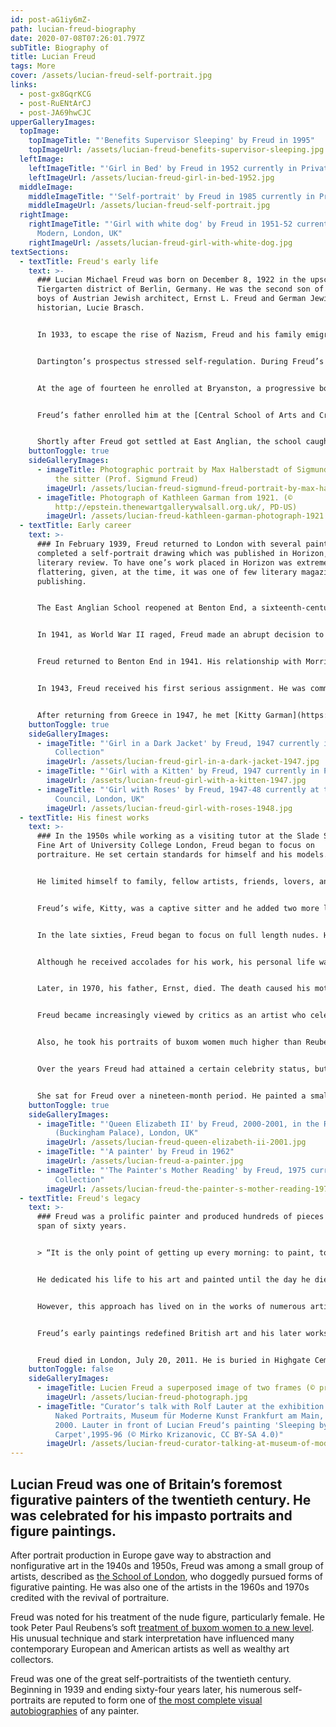 ```yaml
---
id: post-aG1iy6mZ-
path: lucian-freud-biography
date: 2020-07-08T07:26:01.797Z
subTitle: Biography of
title: Lucian Freud
tags: More
cover: /assets/lucian-freud-self-portrait.jpg
links:
  - post-gx8GqrKCG
  - post-RuENtArCJ
  - post-JA69hwCJC
upperGalleryImages:
  topImage:
    topImageTitle: "'Benefits Supervisor Sleeping' by Freud in 1995"
    topImageUrl: /assets/lucian-freud-benefits-supervisor-sleeping.jpg
  leftImage:
    leftImageTitle: "'Girl in Bed' by Freud in 1952 currently in Private Collection"
    leftImageUrl: /assets/lucian-freud-girl-in-bed-1952.jpg
  middleImage:
    middleImageTitle: "'Self-portrait' by Freud in 1985 currently in Private Collection"
    middleImageUrl: /assets/lucian-freud-self-portrait.jpg
  rightImage:
    rightImageTitle: "'Girl with white dog' by Freud in 1951-52 currently at Tate
      Modern, London, UK"
    rightImageUrl: /assets/lucian-freud-girl-with-white-dog.jpg
textSections:
  - textTitle: Freud's early life
    text: >-
      ### Lucian Michael Freud was born on December 8, 1922 in the upscale
      Tiergarten district of Berlin, Germany. He was the second son of three
      boys of Austrian Jewish architect, Ernst L. Freud and German Jewish art
      historian, Lucie Brasch.


      In 1933, to escape the rise of Nazism, Freud and his family emigrated to St. John’s Woods, London. He enrolled in Dartington Hall School near Totnes in Devon. Dartington was a co-educational school to which modern authors and intellectuals sent their sons. As the grandson of [Sigmund Freud](https://en.wikipedia.org/wiki/Sigmund_Freud), noted neurologist and founder of psychoanalysis, his name looked good on the school roll.


      Dartington’s prospectus stressed self-regulation. During Freud’s three years there, his most memorable moments were taking care of the animals on a nearby farm and as a performer with the Dartington Eurythmic Players. He performed as the young mariner in the Rime of the Ancient Mariner.


      At the age of fourteen he enrolled at Bryanston, a progressive boarding school. The curriculum was organized according to the Dalton Plan, a system focusing on individual learning. The boys were expected to complete the work largely on their own initiative. Freud’s study habits and behavior at Bryanston were less than satisfactory and shortly before his sixteenth birthday, he was asked to leave.


      Freud’s father enrolled him at the [Central School of Arts and Crafts](https://en.wikipedia.org/wiki/Central_School_of_Art_and_Design). Freud found the school boring and focused on his social life. He made a lot of friends who recommended the East Anglian School of Painting and Drawing at Dedham in Essex. Founded in 1937 by Cedric Morris and Arthur Lett-Haines, it had few restraints. In 1939, Freud enrolled. During that same year he and his family became British subjects.


      Shortly after Freud got settled at East Anglian, the school caught fire and was completely gutted. Freud and his Bryanston friend, David Kentish, decided to go off on a painting trip. They rented rooms in an isolated cottage called Haulfryn outside Capel Curig where the Kentish family had connections.
    buttonToggle: true
    sideGalleryImages:
      - imageTitle: Photographic portrait by Max Halberstadt of Sigmund Freud, signed by
          the sitter (Prof. Sigmund Freud)
        imageUrl: /assets/lucian-freud-sigmund-freud-portrait-by-max-halberstadt.jpg
      - imageTitle: Photograph of Kathleen Garman from 1921. (©
          http://epstein.thenewartgallerywalsall.org.uk/, PD-US)
        imageUrl: /assets/lucian-freud-kathleen-garman-photograph-1921.jpg
  - textTitle: Early career
    text: >-
      ### In February 1939, Freud returned to London with several paintings. He
      completed a self-portrait drawing which was published in Horizon, a
      literary review. To have one’s work placed in Horizon was extremely
      flattering, given, at the time, it was one of few literary magazines still
      publishing.


      The East Anglian School reopened at Benton End, a sixteenth-century farmhouse. Lucian observed [Cedric Morris’s work](https://en.wikipedia.org/wiki/Cedric_Morris) habits closely and was inspired to create a portrait of him in 1940.


      In 1941, as World War II raged, Freud made an abrupt decision to join the British Merchant Navy. A friend had told him that he could cross the Atlantic regardless of the war. As a young child, he recalled American movies that played in Germany, featuring Mae West. He envisioned a Wizard of Oz odyssey and wanted to meet Judy Garland. The naval experience proved disastrous. He became ill and was discharged after three months.


      Freud returned to Benton End in 1941. His relationship with Morris took a turn for the worse, but he credits Morris with teaching him how to paint and to keep at it. Later, in 1942, he renewed his friendship with [John Craxton](https://en.wikipedia.org/wiki/John_Craxton). They moved into a house, set up their studios, and perfected their craft. Later, he and Craxton entered Goldsmith College, sponsored by Peter Watson, a patron of the arts.


      In 1943, Freud received his first serious assignment. He was commissioned by poet and editor [Meary James Thurairajah Tambimutta](https://en.wikipedia.org/wiki/Meary_James_Thurairajah_Tambimuttu) to do some illustrations for a book of poems, The Glass Tower, by Nicholas Moore. They were published in 1944 by Editions Poetry London. In that same year Freud had his first solo exhibition, The Painter’s Room, sponsored by Alex Reid and Lefevre Gallery.


      After returning from Greece in 1947, he met [Kitty Garman](https://en.wikipedia.org/wiki/Kathleen_Garman) and did a series of large eyed portraits of her: Girl in a Dark Jacket and Girl with a Kitten. He married her in 1948 and together they had two daughters, Annie and Annabel.
    buttonToggle: true
    sideGalleryImages:
      - imageTitle: "'Girl in a Dark Jacket' by Freud, 1947 currently in Private
          Collection"
        imageUrl: /assets/lucian-freud-girl-in-a-dark-jacket-1947.jpg
      - imageTitle: "'Girl with a Kitten' by Freud, 1947 currently in Private Collection"
        imageUrl: /assets/lucian-freud-girl-with-a-kitten-1947.jpg
      - imageTitle: "'Girl with Roses' by Freud, 1947-48 currently at the British
          Council, London, UK"
        imageUrl: /assets/lucian-freud-girl-with-roses-1948.jpg
  - textTitle: His finest works
    text: >-
      ### In the 1950s while working as a visiting tutor at the Slade School of
      Fine Art of University College London, Freud began to focus on
      portraiture. He set certain standards for himself and his models.


      He limited himself to family, fellow artists, friends, lovers, and children. They had to agree to a large and uncertain commitment of their time. Freud studied his models carefully and was known to spend as many as 2400 hours on one painting.


      Freud’s wife, Kitty, was a captive sitter and he added two more large eyed portraits to what appeared to be a theme: [Girl with Roses](https://www.wikiart.org/en/lucian-freud/girl-with-roses-1948) and [Girl with White Dog](https://www.wikiart.org/en/lucian-freud/girl-with-a-white-dog).


      In the late sixties, Freud began to focus on full length nudes. He changed his style of painting. From a thinly painted linear style, he shifted to a much freer one. He changed to large hog-hair brushes, focusing on the texture and color of flesh, and applied much thicker paint. He also began to paint standing up.


      Although he received accolades for his work, his personal life was bittersweet. He and Kitty divorced in 1952 and he married [Lady Caroline Blackwood](https://en.wikipedia.org/wiki/Lady_Caroline_Blackwood), a rich heiress, in the same year. That marriage ended in divorce in 1959.


      Later, in 1970, his father, Ernst, died. The death caused his mother, Lucie, so much grief that she became severely depressed and attempted suicide. Perhaps, to assuage her depression, he began painting portraits of his mother. From the early seventies to the mid-eighties, he completed eighteen portraits.


      Freud became increasingly viewed by critics as an artist who celebrated the human body, painting with a focus on physicality that had rarely been seen before in the genre of nude painting. His portraits of Australian performer, Leigh Bowery, was groundbreaking in that it challenged conventions for male representation.


      Also, he took his portraits of buxom women much higher than Reubens when, in the nineties, he painted [Benefits Supervisor Sleeping](https://en.wikipedia.org/wiki/Benefits_Supervisor_Sleeping), featuring Sue Tilley. This painting was auctioned at Christies in New York in 2008 for $33.6 million dollars, the highest price paid for a painting by a living artist.


      Over the years Freud had attained a certain celebrity status, but he had not been asked to paint [Queen Elizabeth’s portrait](https://www.wikiart.org/en/lucian-freud/queen-elizabeth-ii-2001). In 2001, he asked Queen Elizabeth II to sit for him. Since he was not commissioned, he planned to give her the painting as a gift.


      She sat for Freud over a nineteen-month period. He painted a small, unflattering six by nine-inch portrait. The local newspapers erupted and shouted, “. . .a travesty.” Reportedly, the queen was not happy with the portrait, but it was placed in the Queen’s Gallery in Buckingham Palace in London.
    buttonToggle: true
    sideGalleryImages:
      - imageTitle: "'Queen Elizabeth II' by Freud, 2000-2001, in the Royal Collection
          (Buckingham Palace), London, UK"
        imageUrl: /assets/lucian-freud-queen-elizabeth-ii-2001.jpg
      - imageTitle: "'A painter' by Freud in 1962"
        imageUrl: /assets/lucian-freud-a-painter.jpg
      - imageTitle: "'The Painter's Mother Reading' by Freud, 1975 currently in Private
          Collection"
        imageUrl: /assets/lucian-freud-the-painter-s-mother-reading-1975.jpg
  - textTitle: Freud's legacy
    text: >-
      ### Freud was a prolific painter and produced hundreds of pieces during a
      span of sixty years.


      > “It is the only point of getting up every morning: to paint, to make something good, to make something even better than before, not to give up, to compete, to be ambitious.” - Lucian Freud


      He dedicated his life to his art and painted until the day he died. He “challenged conventions” of portraiture, creating bold and realistic portraits and nudes, and was an inspiration to figurative painters. Critics have described his approach to nude paintings as raw and unapologetic.


      However, this approach has lived on in the works of numerous artists, important of which is [Jenny Saville](https://en.wikipedia.org/wiki/Jenny_Saville), an original member of the Young British Artists, whose contemporary piece, [Propped (1992)](https://www.sothebys.com/en/auctions/ecatalogue/2018/history-of-now-collection-david-teiger-l18623/lot.6.html), was auctioned at Sothebys’ for 9.5 million pounds in 2018; the most expensive work by a living female artist sold at auction.


      Freud’s early paintings redefined British art and his later works stands him in good stead with the great figurative painters of any period.


      Freud died in London, July 20, 2011. He is buried in Highgate Cemetery. Archbishop Rowan Williams officiated a private funeral.
    buttonToggle: false
    sideGalleryImages:
      - imageTitle: Lucien Freud a superposed image of two frames (© procsilas, CC BY 2.0)
        imageUrl: /assets/lucian-freud-photograph.jpg
      - imageTitle: "Curator‘s talk with Rolf Lauter at the exhibition Lucian Freud:
          Naked Portraits, Museum für Moderne Kunst Frankfurt am Main, October
          2000. Lauter in front of Lucian Freud‘s painting 'Sleeping by the Lion
          Carpet',1995-96 (© Mirko Krizanovic, CC BY-SA 4.0)"
        imageUrl: /assets/lucian-freud-curator-talking-at-museum-of-modern-art-in-frankfurt.jpg
---
```

## Lucian Freud was one of Britain’s foremost figurative painters of the twentieth century. He was celebrated for his impasto portraits and figure paintings.

After portrait production in Europe gave way to abstraction and nonfigurative art in the 1940s and 1950s, Freud was among a small group of artists, described as [the School of London](/lucian-freud-biography#2), who doggedly pursued forms of figurative painting. He was also one of the artists in the 1960s and 1970s credited with the revival of portraiture.

Freud was noted for his treatment of the nude figure, particularly female. He took Peter Paul Reubens’s soft [treatment of buxom women to a new level](/lucian-freud-biography#3). His unusual technique and stark interpretation have influenced many contemporary European and American artists as well as wealthy art collectors.

Freud was one of the great self-portraitists of the twentieth century. Beginning in 1939 and ending sixty-four years later, his numerous self-portraits are reputed to form one of [the most complete visual autobiographies](/lucian-freud-biography#4) of any painter.